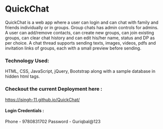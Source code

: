 # QuickChat
QuickChat is a web app where a user can login and can chat with family and friends individually or in groups. Group chats has admin controls for admins. A user can add/remove contacts, can create new groups, can join existing groups, can clear chat history and can edit his/her name, status and DP as per choice. A chat thread supports sending
texts, images, videos, pdfs and invitation links of groups, each with a small preview before sending.

### Technology Used: 
HTML, CSS, JavaScript, jQuery, Bootstrap along with a sample database in hidden html tags.

### Checkout the current Deployment here : 
https://isingh-11.github.io/QuickChat/

#### Login Credentials : 
Phone - 9780831702
Password - Guriqbal@123
